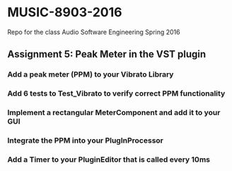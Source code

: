 # MUSIC-8903-2016
Repo for the class Audio Software Engineering Spring 2016
## Assignment 5: Peak Meter in the VST plugin
### Add a peak meter (PPM) to your Vibrato Library

### Add 6 tests to Test_Vibrato to verify correct PPM functionality

### Implement a rectangular MeterComponent and add it to your GUI

### Integrate the PPM into your PlugInProcessor

### Add a Timer to your PluginEditor that is called every 10ms